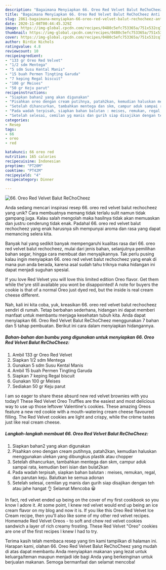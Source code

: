 ```yaml
---
description: "Bagaimana Menyiapkan 66. Oreo Red Velvet Balut ReChoCheez Anti Gagal"
title: "Bagaimana Menyiapkan 66. Oreo Red Velvet Balut ReChoCheez Anti Gagal"
slug: 2861-bagaimana-menyiapkan-66-oreo-red-velvet-balut-rechocheez-anti-gagal
date: 2020-11-08T00:44:45.329Z
image: https://img-global.cpcdn.com/recipes/0480c5efc753365a/751x532cq70/66-oreo-red-velvet-balut-rechocheez-foto-resep-utama.jpg
thumbnail: https://img-global.cpcdn.com/recipes/0480c5efc753365a/751x532cq70/66-oreo-red-velvet-balut-rechocheez-foto-resep-utama.jpg
cover: https://img-global.cpcdn.com/recipes/0480c5efc753365a/751x532cq70/66-oreo-red-velvet-balut-rechocheez-foto-resep-utama.jpg
author: Birdie Nichols
ratingvalue: 4.8
reviewcount: 10
recipeingredient:
- "133 gr Oreo Red Velvet"
- "1/2 sdm Mentega"
- "5 sdm Susu Kental Manis"
- "15 buah Permen Tingting Garuda"
- "7 keping Regal biscuit"
- "100 gr Meises"
- "50 gr Keju parut"
recipeinstructions:
- "Siapkan bahan2 yang akan digunakan"
- "Pisahkan oreo dengan cream putihnya, patah2kan, kemudian haluskan menggunakan ulekan yang dibungkus plastik atau chopper"
- "Setelah dihancurkan, tambahkan mentega dan skm, campur aduk sampai rata, kemudian beri isian dan bulat2kan"
- "Pada wadah terpisah, siapkan bahan balutan : meises, remukan, regal, dan parutan keju. Balutkan ke semua adonan"
- "Setelah selesai, cemilan yg manis dan gurih siap disajikan dengan teh atau jahe hangat 👌 Selamat Mencoba 😀"
categories:
- Resep
tags:
- 66
- oreo
- red

katakunci: 66 oreo red 
nutrition: 165 calories
recipecuisine: Indonesian
preptime: "PT20M"
cooktime: "PT42M"
recipeyield: "4"
recipecategory: Dinner

---
```



![66. Oreo Red Velvet Balut ReChoCheez](https://img-global.cpcdn.com/recipes/0480c5efc753365a/751x532cq70/66-oreo-red-velvet-balut-rechocheez-foto-resep-utama.jpg)

Anda sedang mencari inspirasi resep 66. oreo red velvet balut rechocheez yang unik? Cara membuatnya memang tidak terlalu sulit namun tidak gampang juga. Kalau salah mengolah maka hasilnya tidak akan memuaskan dan justru cenderung tidak enak. Padahal 66. oreo red velvet balut rechocheez yang enak harusnya sih mempunyai aroma dan rasa yang dapat memancing selera kita.

Banyak hal yang sedikit banyak mempengaruhi kualitas rasa dari 66. oreo red velvet balut rechocheez, mulai dari jenis bahan, selanjutnya pemilihan bahan segar, hingga cara membuat dan menyajikannya. Tak perlu pusing kalau ingin menyiapkan 66. oreo red velvet balut rechocheez yang enak di mana pun anda berada, karena asal sudah tahu triknya maka hidangan ini dapat menjadi suguhan spesial.

If you love Red Velvet you will love this limited edition Oreo flavor. Get them while the&#39;yre still available you wont be disappointed! A note for buyers the cookie is that of a normal Oreo just dyed red, but the inside is real cream cheese different.


Nah, kali ini kita coba, yuk, kreasikan 66. oreo red velvet balut rechocheez sendiri di rumah. Tetap berbahan sederhana, hidangan ini dapat memberi manfaat untuk membantu menjaga kesehatan tubuh kita. Anda dapat menyiapkan 66. Oreo Red Velvet Balut ReChoCheez menggunakan 7 bahan dan 5 tahap pembuatan. Berikut ini cara dalam menyiapkan hidangannya.

<!--inarticleads1-->

##### Bahan-bahan dan bumbu yang digunakan untuk menyiapkan 66. Oreo Red Velvet Balut ReChoCheez:

1. Ambil 133 gr Oreo Red Velvet
1. Siapkan 1/2 sdm Mentega
1. Gunakan 5 sdm Susu Kental Manis
1. Ambil 15 buah Permen Tingting Garuda
1. Siapkan 7 keping Regal biscuit
1. Gunakan 100 gr Meises
1. Sediakan 50 gr Keju parut


I am so eager to share these absurd new red velvet brownies with you today!! These Red Velvet Oreo Truffles are the easiest and most delicious way to use up those leftover Valentine&#39;s cookies. These amazing Oreos feature a new red cookie with a mouth-watering cream cheese flavoured filling. The Red Velvet cookies are light and crispy, while the crème tastes just like real cream cheese. 

<!--inarticleads2-->

##### Langkah-langkah membuat 66. Oreo Red Velvet Balut ReChoCheez:

1. Siapkan bahan2 yang akan digunakan
1. Pisahkan oreo dengan cream putihnya, patah2kan, kemudian haluskan menggunakan ulekan yang dibungkus plastik atau chopper
1. Setelah dihancurkan, tambahkan mentega dan skm, campur aduk sampai rata, kemudian beri isian dan bulat2kan
1. Pada wadah terpisah, siapkan bahan balutan : meises, remukan, regal, dan parutan keju. Balutkan ke semua adonan
1. Setelah selesai, cemilan yg manis dan gurih siap disajikan dengan teh atau jahe hangat 👌 Selamat Mencoba 😀


In fact, red velvet ended up being on the cover of my first cookbook so you know I adore it. At some point, I knew red velvet would end up being an ice cream flavor on my blog and now it is. If you like this Oreo Red Velvet Ice Cream recipe, then you&#39;ll also like some of my other red velvet recipes. Homemade Red Velvet Oreos - to soft and chew red velvet cookies sandwich a layer of rich creamy frosting. These Red Velvet &#34;Oreo&#34; cookies are one of the first recipes I knew I had to try. 

Terima kasih telah membaca resep yang tim kami tampilkan di halaman ini. Harapan kami, olahan 66. Oreo Red Velvet Balut ReChoCheez yang mudah di atas dapat membantu Anda menyiapkan makanan yang lezat untuk keluarga/teman maupun menjadi ide bagi Anda yang berkeinginan untuk berjualan makanan. Semoga bermanfaat dan selamat mencoba!

